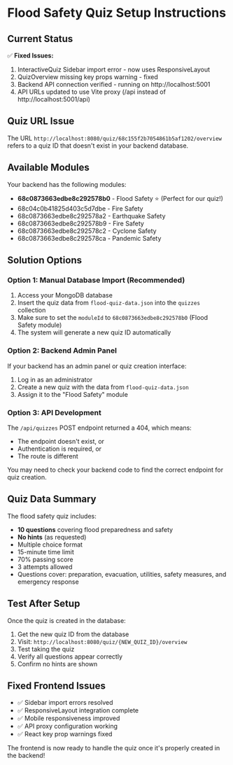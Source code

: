 # Flood Safety Quiz Setup Instructions

## Current Status
✅ **Fixed Issues:**
1. InteractiveQuiz Sidebar import error - now uses ResponsiveLayout
2. QuizOverview missing key props warning - fixed
3. Backend API connection verified - running on http://localhost:5001
4. API URLs updated to use Vite proxy (/api instead of http://localhost:5001/api)

## Quiz URL Issue
The URL `http://localhost:8080/quiz/68c155f2b7054861b5af1202/overview` refers to a quiz ID that doesn't exist in your backend database.

## Available Modules
Your backend has the following modules:
- **68c0873663edbe8c292578b0** - Flood Safety ⭐ (Perfect for our quiz!)
- 68c04c0b41825d403c5d7dbe - Fire Safety  
- 68c0873663edbe8c292578a2 - Earthquake Safety
- 68c0873663edbe8c292578b9 - Fire Safety
- 68c0873663edbe8c292578c2 - Cyclone Safety
- 68c0873663edbe8c292578ca - Pandemic Safety

## Solution Options

### Option 1: Manual Database Import (Recommended)
1. Access your MongoDB database
2. Insert the quiz data from `flood-quiz-data.json` into the `quizzes` collection
3. Make sure to set the `moduleId` to `68c0873663edbe8c292578b0` (Flood Safety module)
4. The system will generate a new quiz ID automatically

### Option 2: Backend Admin Panel
If your backend has an admin panel or quiz creation interface:
1. Log in as an administrator
2. Create a new quiz with the data from `flood-quiz-data.json`
3. Assign it to the "Flood Safety" module

### Option 3: API Development
The `/api/quizzes` POST endpoint returned a 404, which means:
- The endpoint doesn't exist, or
- Authentication is required, or
- The route is different

You may need to check your backend code to find the correct endpoint for quiz creation.

## Quiz Data Summary
The flood safety quiz includes:
- **10 questions** covering flood preparedness and safety
- **No hints** (as requested)
- Multiple choice format
- 15-minute time limit
- 70% passing score
- 3 attempts allowed
- Questions cover: preparation, evacuation, utilities, safety measures, and emergency response

## Test After Setup
Once the quiz is created in the database:
1. Get the new quiz ID from the database
2. Visit: `http://localhost:8080/quiz/{NEW_QUIZ_ID}/overview`
3. Test taking the quiz
4. Verify all questions appear correctly
5. Confirm no hints are shown

## Fixed Frontend Issues
- ✅ Sidebar import errors resolved
- ✅ ResponsiveLayout integration complete
- ✅ Mobile responsiveness improved
- ✅ API proxy configuration working
- ✅ React key prop warnings fixed

The frontend is now ready to handle the quiz once it's properly created in the backend!
